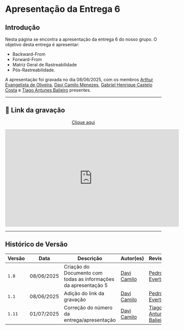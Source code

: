 # Apresentação da Entrega 6

## Introdução
Nesta página se encontra a apresentação da entrega 6 do nosso grupo. O objetivo desta entrega é apresentar:

- Backward-From
- Forward-From
- Matriz Geral de Rastreabilidade
- Pós-Rastreabilidade.

A apresentação foi gravada no dia 08/06/2025, com os membros [Arthur Evangelista de Oliveira](https://github.com/arthurevg), [Davi Camilo Menezes](https://github.com/Davicamilo23), [Gabriel Henrique Castelo Costa](https://github.com/GabrielCastelo-31) e [Tiago Antunes Balieiro](https://github.com/tiagobalieiro) presentes.

---

## 🎥 Link da gravação

<p style="text-align: center"><a href="https://www.youtube.com/watch?v=HRTsyXhHfHE" target="blanket">Clique aqui</a></p>

<p style="text-align: center">
  <iframe width="560" height="315"
          src="https://www.youtube.com/embed/HRTsyXhHfHE"
          title="YouTube video player"
          frameborder="0"
          allow="accelerometer; autoplay; clipboard-write; encrypted-media; gyroscope; picture-in-picture; web-share"
          allowfullscreen>
  </iframe>
</p>

---

## Histórico de Versão

| Versão | Data          | Descrição                          | Autor(es)     |  Revisor(es)  |
| ------ | ------------- | ---------------------------------- | ------------- | ------------- |
| `1.0`  |  08/06/2025   |  Criação do Documento com todas as informações da apresentação 5 | [Davi Camilo](https://github.com/Davicamilo23) | [Pedro Everton](https://github.com/pedroeverton217) |
| `1.1`  |  08/06/2025   |  Adição do link da gravação | [Davi Camilo](https://github.com/Davicamilo23) | [Pedro Everton](https://github.com/pedroeverton217) |
| `1.11` |  01/07/2025 | Correção do número da entrega/apresentação | [Davi Camilo](https://github.com/Davicamilo23) | [Tiago Antunes Balieiro](https://github.com/tiagobalieiro) |
